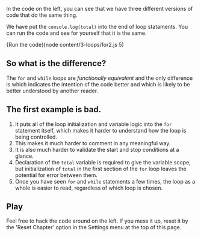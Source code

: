 In the code on the left, you can see that we have three different versions of code that do the same thing.

We have put the `console.log(total)` into the end of loop stataments. You can run the code and see for yourself that it is the same.

{Run the code}(node content/3-loops/for2.js 5)

## So what is the difference?
The `for` and `while` loops are *functionally equivalent* and the only difference is which indicates the intention of the code better and which is likely to be better understood by another reader.

## The first example is bad.
1. It puts all of the loop initialization and variable logic into the `for` statement itself, which makes it harder to understand how the loop is being controlled.
2. This makes it much harder to comment in any meaningful way.
3. It is also much harder to validate the start and stop conditions at a glance.
4. Declaration of the `total` variable is required to give the variable scope, but initialization of `total` in the first section of the `for` loop leaves the potential for error between them.
5. Once you have seen `for` and `while` statements a few times, the loop as a whole is easier to read, regardless of which loop is chosen.

## Play
Feel free to hack the code around on the left. If you mess it up, reset it by the 'Reset Chapter' option in the Settings menu at the top of this page.



